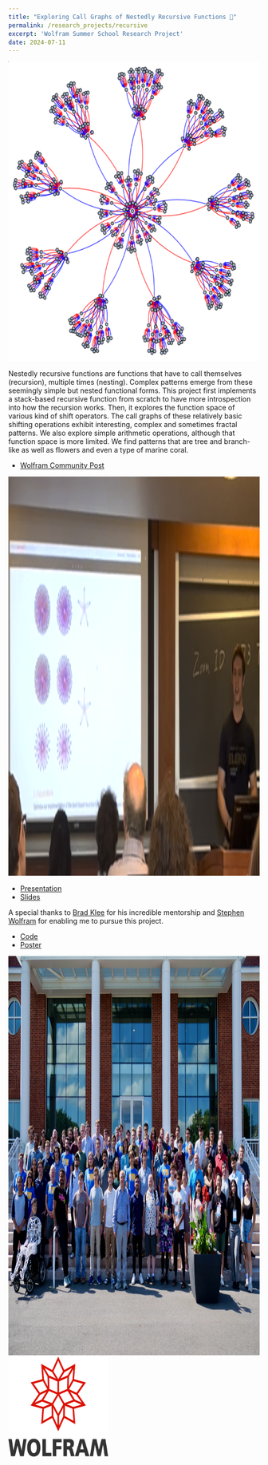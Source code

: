 ```yaml
---
title: "Exploring Call Graphs of Nestedly Recursive Functions 🌼"
permalink: /research_projects/recursive
excerpt: 'Wolfram Summer School Research Project'
date: 2024-07-11
---
```


<center><img src="/images/research_projects/recursive_graph.png" width="600" height="600" /></center>


Nestedly recursive functions are functions that have to call themselves (recursion), multiple times (nesting). Complex patterns emerge from these seemingly simple but nested functional forms. This project first implements a stack-based recursive function from scratch to have more introspection into how the recursion works. Then, it explores the function space of various kind of shift operators. The call graphs of these relatively basic shifting operations exhibit interesting, complex and sometimes fractal patterns. We also explore simple arithmetic operations, although that function space is more limited. We find patterns that are tree and branch-like as well as flowers and even a type of marine coral.

* [Wolfram Community Post](https://community.wolfram.com/groups/-/m/t/3210833)

<center><img src="/images/research_projects/recursive_pic.png" width="800" height="800" /></center>

* [Presentation](https://drive.google.com/file/d/1IWT8Pia7QiifSho3kbGm909KOz5RRoX_/view?usp=sharing)
* [Slides](https://drive.google.com/file/d/1gq07CD34wmos3wE_R7BeQJuXvwy1rVoD/view?usp=sharing)

A special thanks to [Brad Klee](https://community.wolfram.com/web/bradklee) for his incredible mentorship and [Stephen Wolfram](https://www.stephenwolfram.com/) for enabling me to pursue this project.

* [Code](https://github.com/thomas0299/nestedly_recursive_function)
* [Poster](https://drive.google.com/file/d/14CkQKpmXjQK2fkoS7bQuaGkFgVG5pqVR/view?usp=sharing)

<center><img src="/images/research_projects/wss_group.jpeg" width="800" height="800" /></center>

<img src="/images/research_projects/wss.png" width="200" height="200" />